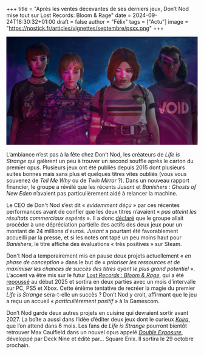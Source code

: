 +++
title = "Après les ventes décevantes de ses derniers jeux, Don’t Nod mise tout sur Lost Records: Bloom & Rage"
date = 2024-09-24T18:30:32+01:00
draft = false
author = "Félix"
tags = ["Actu"]
image = "https://nostick.fr/articles/vignettes/septembre/psxx.png"
+++

![Le jeu Lost Records: Bloom & Rage](bloom.jpg "") 

L’ambiance n’est pas à la fête chez Don’t Nod, les créateurs de *Life is Strange* qui galèrent un peu à trouver un second souffle après le carton du premier opus. Plusieurs jeux ont été publiés depuis 2015 dont plusieurs suites bonnes mais sans plus et quelques titres vites oubliés (vous vous souvenez de *‌Tell Me Why* ou de *‌Twin Mirror* ?). Dans un nouveau rapport financier, le groupe a révélé que les récents *Jusant* et *Banishers : Ghosts of New Eden* n’avaient pas particulièrement aidé à relancer la machine.

Le CEO de Don't Nod s’est dit « *évidemment déçu* » par ces récentes performances avant de confier que les deux titres n’avaient « *pas atteint les résultats commerciaux espérés* ». Il a donc [déclaré](https://www.eurogamer.net/dont-nod-bets-on-lost-records-bloom-rage-as-multiple-projects-fail-to-meet-expectations) que le groupe allait procéder à une dépréciation partielle des actifs des deux jeux pour un montant de 24 millions d'euros. *Jusant* a pourtant été favorablement accueilli par la presse, et si les notes ont tapé un peu moins haut pour *Banishers*, le titre affiche des évaluations « très positives » sur Steam.

Don't Nod a temporairement mis en pause deux projets actuellement « *en phase de conception* » dans le but de « *prioriser les ressources et de maximiser les chances de succès des titres ayant le plus grand potentiel* ». L’accent va être mis sur le futur *[Lost Records : Bloom & Rage](https://store.steampowered.com/app/1902960/Lost_Records_Bloom__Rage/)*, qui a été [repoussé](https://nostick.fr/articles/2024/juin/2806-dont-nod-repousse-lost-records/) au début 2025 et sortira en deux parties avec un mois d’intervalle sur PC, PS5 et Xbox. Cette énième tentative de recréer la magie du premier *Life is Strange* sera-t-elle un succès ? Don’t Nod y croit, affirmant que le jeu a reçu un accueil « *particulièrement positif* » à la Gamescom. 

Don’t Nod garde deux autres projets en cuisine qui devraient sortir avant 2027. La boîte a aussi dans l’idée d’éditer deux jeux dont le curieux *[Koira](https://store.steampowered.com/app/1626620/Koira/?curator_clanid=33977966)*, que l’on attend dans 6 mois. Les fans de *Life is Strange* pourront bientôt retrouver Max Caulfield dans un nouvel opus appelé *[Double Exposure](https://store.steampowered.com/app/1874000/Life_is_Strange_Double_Exposure/)*, développé par Deck Nine et édité par… Square Enix. Il sortira le 29 octobre prochain.

